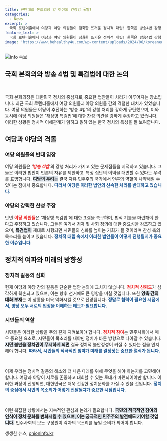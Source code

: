 ```yaml
---
title: 규탄대회 본회의장 앞 여야의 긴장감 폭발!
categories:
  - News
excerpt: >
  국회 로텐더홀에서 여당과 야당 의원들이 점화한 뜨거운 정치적 대립! 한쪽은 방송4법 강행 처리에 반발하고, 다른 한쪽은 채상병 특검법 찬성을 촉구하는 가운데, 긴장감이 고조되고 있습니다. 클릭 유도!
feature_text: >
  국회 로텐더홀에서 여당과 야당 의원들이 점화한 뜨거운 정치적 대립! 한쪽은 방송4법 강행 처리에 반발하고, 다른 한쪽은 채상병 특검법 찬성을 촉구하는 가운데, 긴장감이 고조되고 있습니다. 클릭 유도!
image: 'https://www.behealthy4u.com/wp-content/uploads/2024/06/koreanews.jpg'
---
```


<p><img src="https://www.behealthy4u.com/wp-content/uploads/2024/06/koreanews.jpg" alt="info 속보" /></p>

<h2>국회 본회의와 방송 4법 및 특검법에 대한 논의</h2>

<p data-ke-size="size16">&nbsp;</p>

<p>국회 본회의장은 대한민국 정치의 중심지로, 중요한 법안들이 처리가 이루어지는 장소입니다. 최근 국회 로텐더홀에서 여당 의원들과 야당 의원들 간의 격렬한 대치가 있었습니다. 여당 의원들은 야당이 추진하는 '방송 4법'의 강행 처리를 강하게 규탄했으며, 이와 동시에 야당 의원들은 '채상병 특검법'에 대한 찬성 의견을 강하게 주장하고 있습니다. 이러한 상황은 정치적 이해관계가 얽히고 얽혀 있는 한국 정치의 특성을 잘 보여줍니다.</p>

<h2 data-ke-size="size26">여당과 야당의 격돌</h2>

<h3>여당 의원들의 반대 입장</h3>

<p>여당 의원들은 '<b><span style="color: #ee2323;">방송 4법</span></b>'의 강행 처리가 가지고 있는 문제점들을 지적하고 있습니다. 그들은 이러한 법안이 언론의 자유를 제한하고, 특정 집단의 이익을 대변할 수 있다는 우려를 표명합니다. <b><span style="background-color: #21538527;">여당의 우려는</span></b> 결국 자유 민주주의 국가에서 언론의 역할이 나약해질 수 있다는 점에서 중요합니다. <b><span style="color: #1a5490;">따라서 여당은 이러한 법안의 신속한 처리를 반대하고 있습니다.</span></b></p>

<h3>야당의 강력한 찬성 주장</h3>

<p>반면 <b><span style="color: #ee2323;">야당 의원들</span></b>은 '채상병 특검법'에 대한 표결을 촉구하며, 법적 기틀을 마련해야 한다고 주장하고 있습니다. 그들은 여기서 경제 및 사회 정의에 대한 중요성을 강조하고 있으며, <b><span style="background-color: #21538527;">특검법이</span></b> 제대로 시행되면 시민들의 신뢰를 높이는 기회가 될 것이라며 찬성 측의 목소리를 높이고 있습니다. <b><span style="color: #1a5490;">정치적 대립 속에서 이러한 법안들이 어떻게 진행될지가 중요한 이슈입니다.</span></b></p>

<h2 data-ke-size="size26">정치적 여파와 미래의 방향성</h2>

<h3>정치적 갈등의 심화</h3>

<p>현재 여당과 야당 간의 갈등은 단순한 법안 논의에 그치지 않습니다. <b><span style="color: #ee2323;">정치적 신뢰도</span></b>가 심각하게 훼손되고 있으며, 이는 향후 선거에도 큰 영향을 미칠 것입니다. 또한 <b><span style="background-color: #21538527;">양측 간의 대화 부재</span></b>는 이 상황을 더욱 악화시킬 것으로 전망됩니다. <b><span style="color: #1a5490;">정말로 협력이 필요한 시점에서, 양당 모두 서로의 입장을 이해하는 태도가 필요합니다.</span></b></p>

<h3>시민들의 역할</h3>

<p>시민들은 이러한 상황을 주의 깊게 지켜보아야 합니다. <b><span style="color: #ee2323;">정치적 참여</span></b>는 민주사회에서 매우 중요한 요소로, 시민들이 목소리를 내야만 정치가 바른 방향으로 나아갈 수 있습니다. <b><span style="background-color: #21538527;">시민 불만을 정치권이 무시하게 되면</span></b> 결국 정치적 불안정성이 커질 수 있다는 점을 인지해야 합니다. <b><span style="color: #1a5490;">따라서, 시민들의 적극적인 참여가 미래를 결정짓는 중요한 열쇠가 됩니다.</span></b></p>

<p data-ke-size="size16">&nbsp;</p>

<p>이제 우리는 정치적 갈등의 해소와 더 나은 미래를 위해 무엇을 해야 하는지를 고민해야 합니다. 여당과 야당이 서로를 존중하고 대화할 수 있는 토대가 마련되어야만 합니다. 이러한 과정이 진행되면, 대한민국은 더욱 건강한 정치문화를 가질 수 있을 것입니다. <b><span style="color: #1a5490;">정치의 중심에서 시민의 목소리가 어떻게 전달될지가 중요한 시점입니다.</span></b> </p>

<p data-ke-size="size16">&nbsp;</p>

<p>이런 복잡한 상황에서는 지속적인 관심과 논의가 필요합니다. <b><span style="background-color: #21538527;">국민의 적극적인 참여와 인식이 정치 문화를 변화시킬 수 있으며, 이는 궁극적인 민주주의 발전에도 기여할 것입니다.</span></b> 민주사회의 모든 구성원이 각자의 목소리를 높일 준비가 되어야 합니다.</p>
생생한 뉴스, <a href="https://onioninfo.kr" rel="dofollow">onioninfo.kr</a>


